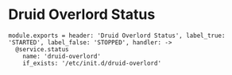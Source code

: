 
# Druid Overlord Status

    module.exports = header: 'Druid Overlord Status', label_true: 'STARTED', label_false: 'STOPPED', handler: ->
      @service.status
        name: 'druid-overlord'
        if_exists: '/etc/init.d/druid-overlord'
